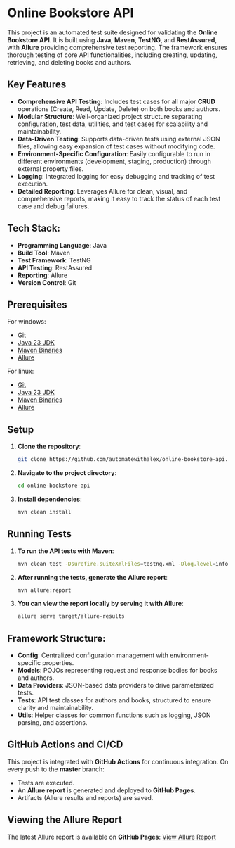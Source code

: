 # Online Bookstore API

This project is an automated test suite designed for validating the **Online Bookstore API**. It is built using **Java**, **Maven**, **TestNG**, and **RestAssured**, with **Allure** providing comprehensive test reporting. The framework ensures thorough testing of core API functionalities, including creating, updating, retrieving, and deleting books and authors.

## Key Features

- **Comprehensive API Testing**: Includes test cases for all major **CRUD** operations (Create, Read, Update, Delete) on both books and authors.
- **Modular Structure**: Well-organized project structure separating configuration, test data, utilities, and test cases for scalability and maintainability.
- **Data-Driven Testing**: Supports data-driven tests using external JSON files, allowing easy expansion of test cases without modifying code.
- **Environment-Specific Configuration**: Easily configurable to run in different environments (development, staging, production) through external property files.
- **Logging**: Integrated logging for easy debugging and tracking of test execution.
- **Detailed Reporting**: Leverages Allure for clean, visual, and comprehensive reports, making it easy to track the status of each test case and debug failures.
  
## Tech Stack:
- **Programming Language**: Java
- **Build Tool**: Maven
- **Test Framework**: TestNG
- **API Testing**: RestAssured
- **Reporting**: Allure
- **Version Control**: Git

## Prerequisites

For windows:
- [Git](https://git-scm.com/downloads/win)
- [Java 23 JDK](https://www.oracle.com/java/technologies/downloads/#jdk23-windows)
- [Maven Binaries](https://maven.apache.org/download.cgi)
- [Allure](https://allurereport.org/docs/install-for-windows/)

For linux:
- [Git](https://git-scm.com/downloads/linux)
- [Java 23 JDK](https://www.oracle.com/java/technologies/downloads/#jdk23-linux)
- [Maven Binaries](https://maven.apache.org/download.cgi)
- [Allure](https://allurereport.org/docs/install-for-linux/)

## Setup

1. **Clone the repository**:
   ```bash
   git clone https://github.com/automatewithalex/online-bookstore-api.git

2. **Navigate to the project directory**:

    ```bash
    cd online-bookstore-api

3. **Install dependencies**:

    ```bash
    mvn clean install

## Running Tests

1. **To run the API tests with Maven**:

    ```bash
    mvn clean test -Dsurefire.suiteXmlFiles=testng.xml -Dlog.level=info

2. **After running the tests, generate the Allure report**:
    
    ```bash
   mvn allure:report

3. **You can view the report locally by serving it with Allure**:

    ```bash
   allure serve target/allure-results

## Framework Structure:
- **Config**: Centralized configuration management with environment-specific properties.
- **Models**: POJOs representing request and response bodies for books and authors.
- **Data Providers**: JSON-based data providers to drive parameterized tests.
- **Tests**: API test classes for authors and books, structured to ensure clarity and maintainability.
- **Utils**: Helper classes for common functions such as logging, JSON parsing, and assertions.

## GitHub Actions and CI/CD

This project is integrated with **GitHub Actions** for continuous integration. On every push to the **master** branch:

- Tests are executed.
- An **Allure report** is generated and deployed to **GitHub Pages**.
- Artifacts (Allure results and reports) are saved.

## Viewing the Allure Report
The latest Allure report is available on **GitHub Pages**: [View Allure Report](https://automatewithalex.github.io/online-bookstore-api)

